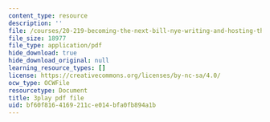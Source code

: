 ```yaml
---
content_type: resource
description: ''
file: /courses/20-219-becoming-the-next-bill-nye-writing-and-hosting-the-educational-show-january-iap-2015/bf60f8164169211ce014bfa0fb894a1b_MTxjpJSp43A.pdf
file_size: 18977
file_type: application/pdf
hide_download: true
hide_download_original: null
learning_resource_types: []
license: https://creativecommons.org/licenses/by-nc-sa/4.0/
ocw_type: OCWFile
resourcetype: Document
title: 3play pdf file
uid: bf60f816-4169-211c-e014-bfa0fb894a1b
---
```

